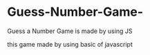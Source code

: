 # Guess-Number-Game-

Guess a Number Game is made by using JS

this game made by using basic of javascript
